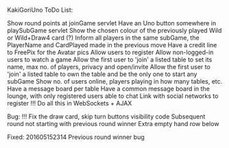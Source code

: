 KakiGoriUno ToDo List:

Show round points at joinGame servlet
Have an Uno button somewhere in playSubGame servlet
Show the chosen colour of the previously played Wild or Wild+Draw4 card
(?) Inform all players in the same subGame, the PlayerName and CardPlayed made in the previous move
Have a credit line to FreePix for the Avatar pics
Allow users to register
Allow non-logged-in users to watch a game
Allow the first user to 'join' a listed table to set its name, max no. of players, privacy and open/invite
Allow the first user to 'join' a listed table to own the table and be the only one to start any subGame
Show no. of users online, players playing in how many tables, etc.
Have a message board per table
Have a common message board in the lounge, with only registered users able to chat
Link with social networks to register
!!! Do all this in WebSockets + AJAX

Bug:
!!! Fix the draw card, skip turn buttons visibility code
Subsequent round not starting with previous round winner
Extra empty hand row below

Fixed:
201605152314 Previous round winner bug
